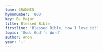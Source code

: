 ```yaml
---
tune: GRANNIS
hymnnumber: '803'
key: B♭ Major
title: Blessed Bible
firstline: 'Blessed Bible, how I love it!'
topic: 'God: God''s Word'
author: Anon.
year: '-'
---
```

